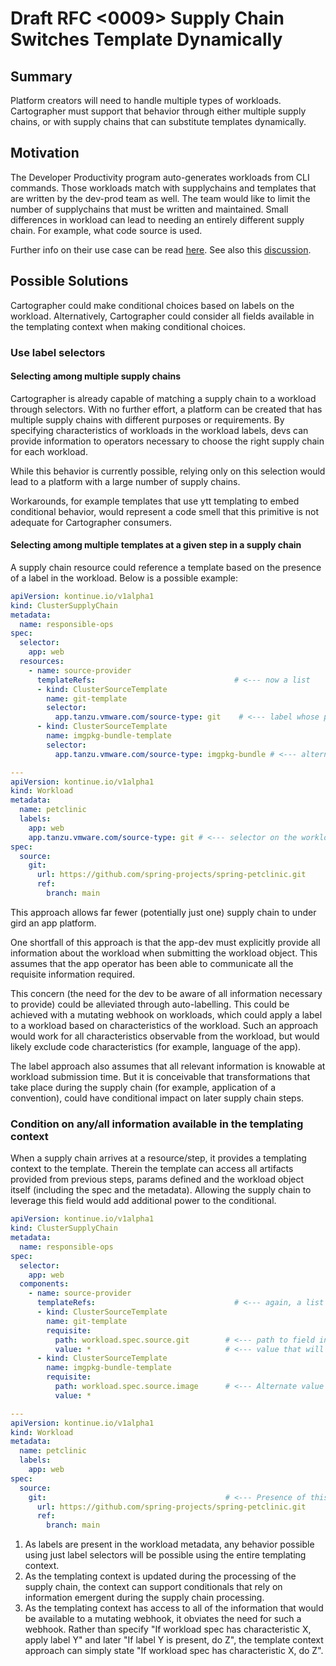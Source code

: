# Draft RFC <0009> Supply Chain Switches Template Dynamically

## Summary

Platform creators will need to handle multiple types of workloads. Cartographer
must support that behavior through either multiple supply chains, or with
supply chains that can substitute templates dynamically.

## Motivation

The Developer Productivity program auto-generates workloads from CLI commands.
Those workloads match with supplychains and templates that are written by the
dev-prod team as well. The team would like to limit the number of supplychains
that must be written and maintained. Small differences in workload can lead to
needing an entirely different supply chain. For example, what code source is used.

Further info on their use case can be read [here](https://docs.google.com/document/d/1TVqlNqTyCMlp_yNs9_F80QAIQSC5bxm05vSyWyeGMSw/edit).
See also this [discussion](https://vmware.slack.com/archives/C01UX69LJCB/p1629408443051200).

## Possible Solutions

Cartographer could make conditional choices based on labels on the workload.
Alternatively, Cartographer could consider all fields available in the templating context when
making conditional choices.

### Use label selectors

#### Selecting among multiple supply chains

Cartographer is already capable of matching a supply chain to a workload through selectors.
With no further effort, a platform can be created that has multiple supply chains with different
purposes or requirements. By specifying characteristics of workloads in the workload labels,
devs can provide information to operators necessary to choose the right supply chain for
each workload.

While this behavior is currently possible, relying only on this selection would lead to a platform
with a large number of supply chains.

Workarounds, for example templates that use ytt templating to embed conditional behavior,
would represent a code smell that this primitive is not adequate for Cartographer consumers.

#### Selecting among multiple templates at a given step in a supply chain

A supply chain resource could reference a template based on the presence of a
label in the workload. Below is a possible example:

```yaml
apiVersion: kontinue.io/v1alpha1
kind: ClusterSupplyChain
metadata:
  name: responsible-ops
spec:
  selector:
    app: web
  resources:
    - name: source-provider
      templateRefs:                               # <--- now a list
      - kind: ClusterSourceTemplate
        name: git-template
        selector:
          app.tanzu.vmware.com/source-type: git    # <--- label whose presence will trigger use of this template
      - kind: ClusterSourceTemplate
        name: imgpkg-bundle-template
        selector:
          app.tanzu.vmware.com/source-type: imgpkg-bundle # <--- alternate label for alternate template

---
apiVersion: kontinue.io/v1alpha1
kind: Workload
metadata:
  name: petclinic
  labels:
    app: web
    app.tanzu.vmware.com/source-type: git # <--- selector on the workload
spec:
  source:
    git:
      url: https://github.com/spring-projects/spring-petclinic.git
      ref:
        branch: main
```

This approach allows far fewer (potentially just one) supply chain to under gird an app
platform.

One shortfall of this approach is that the app-dev must explicitly provide all information
about the workload when submitting the workload object. This assumes that the app operator
has been able to communicate all the requisite information required.

This concern (the need for the dev to be aware of all information necessary to provide) could
be alleviated through auto-labelling. This could be achieved with a mutating webhook on
workloads, which could apply a label to a workload based on characteristics of the workload.
Such an approach would work for all characteristics observable from the workload, but would
likely exclude code characteristics (for example, language of the app).

The label approach also assumes that all relevant information is knowable at workload submission
time. But it is conceivable that transformations that take place during the supply chain (for example,
application of a convention), could have conditional impact on later supply chain steps.

### Condition on any/all information available in the templating context

When a supply chain arrives at a resource/step, it provides a templating context to the template.
Therein the template can access all artifacts provided from previous steps, params defined and the
workload object itself (including the spec and the metadata). Allowing the supply chain to leverage
this field would add additional power to the conditional.

```yaml
apiVersion: kontinue.io/v1alpha1
kind: ClusterSupplyChain
metadata:
  name: responsible-ops
spec:
  selector:
    app: web
  components:
    - name: source-provider
      templateRefs:                               # <--- again, a list
      - kind: ClusterSourceTemplate
        name: git-template
        requisite:
          path: workload.spec.source.git        # <--- path to field in template context
          value: *                              # <--- value that will trigger use of this template, in this case any value
      - kind: ClusterSourceTemplate
        name: imgpkg-bundle-template
        requisite:
          path: workload.spec.source.image      # <--- Alternate value for alternate conditional
          value: *

---
apiVersion: kontinue.io/v1alpha1
kind: Workload
metadata:
  name: petclinic
  labels:
    app: web
spec:
  source:
    git:                                        # <--- Presence of this field will determine the conditional
      url: https://github.com/spring-projects/spring-petclinic.git
      ref:
        branch: main
```

1. As labels are present in the workload metadata, any behavior possible using just label selectors
  will be possible using the entire templating context.
2. As the templating context is updated during the processing of the supply chain, the context
  can support conditionals that rely on information emergent during the supply chain processing.
3. As the templating context has access to all of the information that would be available to a
  mutating webhook, it obviates the need for such a webhook. Rather than specify "If workload spec
  has characteristic X, apply label Y" and later "If label Y is present, do Z", the template context
  approach can simply state "If workload spec has characteristic X, do Z".
